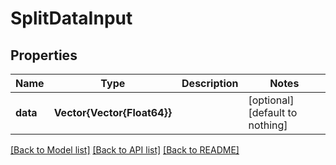 # SplitDataInput


## Properties
Name | Type | Description | Notes
------------ | ------------- | ------------- | -------------
**data** | **Vector{Vector{Float64}}** |  | [optional] [default to nothing]


[[Back to Model list]](../README.md#models) [[Back to API list]](../README.md#api-endpoints) [[Back to README]](../README.md)


